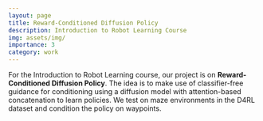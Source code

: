 ```yaml
---
layout: page
title: Reward-Conditioned Diffusion Policy
description: Introduction to Robot Learning Course
img: assets/img/
importance: 3
category: work
---
```


For the Introduction to Robot Learning course, our project is on **Reward-Conditioned Diffusion Policy**. The idea is to make use of classifier-free guidance for conditioning using a diffusion model with attention-based concatenation to learn policies. We test on maze environments in the D4RL dataset and condition the policy on waypoints.